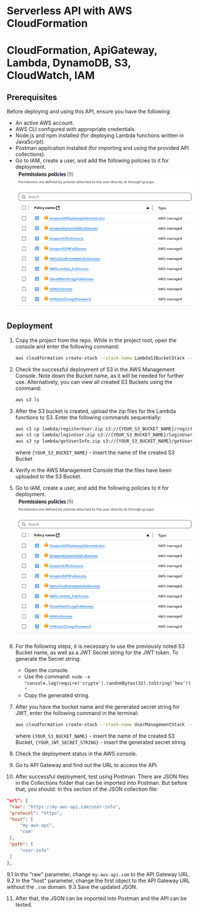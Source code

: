 # Serverless API with AWS CloudFormation
# CloudFormation, ApiGateway, Lambda, DynamoDB, S3, CloudWatch, IAM

## Prerequisites
Before deploying and using this API, ensure you have the following:

* An active AWS account.
* AWS CLI configured with appropriate credentials.
* Node.js and npm installed (for deploying Lambda functions written in JavaScript).
* Postman application installed (for importing and using the provided API collections).
* Go to IAM, create a user, and add the following policies to it for deployment.
![Image with policies for CloudFormation](./images/policies.png)

## Deployment
1. Copy the project from the repo. While in the project root, open the console and enter the following command:
   ```bash
   aws cloudformation create-stack --stack-name LambdaS3BucketStack --template-body file://s3_cloudformation.yaml --capabilities CAPABILITY_NAMED_IAM
   ```

2. Check the successful deployment of S3 in the AWS Management Console. Note down the Bucket name, as it will be needed for further use. Alternatively, you can view all created S3 Buckets using the command:
   ```bash
   aws s3 ls
   ```

3. After the S3 bucket is created, upload the zip files for the Lambda functions to S3. Enter the following commands sequentially:
   ```bash
   aws s3 cp lambda/registerUser.zip s3://{YOUR_S3_BUCKET_NAME}/registerUser.zip
   aws s3 cp lambda/loginUser.zip s3://{YOUR_S3_BUCKET_NAME}/loginUser.zip
   aws s3 cp lambda/getUserInfo.zip s3://{YOUR_S3_BUCKET_NAME}/getUserInfo.zip
   ```
   where `{YOUR_S3_BUCKET_NAME}` - insert the name of the created S3 Bucket

4. Verify in the AWS Management Console that the files have been uploaded to the S3 Bucket.

5. Go to IAM, create a user, and add the following policies to it for deployment.
![Image with policies for CloudFormation](./images/policies.png)

6. For the following steps, it is necessary to use the previously noted S3 Bucket name, as well as a JWT Secret string for the JWT token.
   To generate the Secret string:
   - Open the console.
   - Use the command: `node -e "console.log(require('crypto').randomBytes(32).toString('hex'))"`
   - Copy the generated string.

7. After you have the bucket name and the generated secret string for JWT, enter the following command in the terminal:
   ```bash
   aws cloudformation create-stack --stack-name UserManagementStack --template-body file://cloudformation.yaml --parameters ParameterKey=JWTSecret,ParameterValue="{YOUR_JWT_SECRET_STRING}" ParameterKey=LambdaCodeBucket,ParameterValue="{YOUR_S3_BUCKET_NAME}" --capabilities CAPABILITY_NAMED_IAM
   ```
   where `{YOUR_S3_BUCKET_NAME}` - insert the name of the created S3 Bucket, `{YOUR_JWT_SECRET_STRING}` - insert the generated secret string.

8. Check the deployment status in the AWS console.

9. Go to API Gateway and find out the URL to access the API.

10. After successful deployment, test using Postman. There are JSON files in the Collections folder that can be imported into Postman. But before that, you should:
   In this section of the JSON collection file:
   ```json
   "url": {
   	"raw": "https://my-aws-api.com/user-info",
   	"protocol": "https",
   	"host": [
   		"my-aws-api",
   		"com"
   	],
   	"path": [
   		"user-info"
   	]
   },
   ```
   9.1 In the "raw" parameter, change `my-aws-api.com` to the API Gateway URL.
   9.2 In the "host" parameter, change the first object to the API Gateway URL without the `.com` domain.
   9.3 Save the updated JSON.

11. After that, the JSON can be imported into Postman and the API can be tested.
